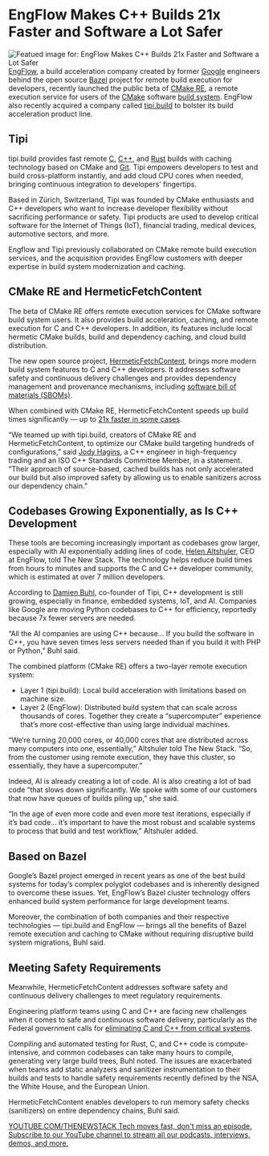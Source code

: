 # EngFlow Makes C++ Builds 21x Faster and Software a Lot Safer
![Featued image for: EngFlow Makes C++ Builds 21x Faster and Software a Lot Safer](https://cdn.thenewstack.io/media/2025/04/b0fb4788-skyler-h-xalujbpfbsi-unsplash-1024x575.jpg)
[EngFlow](https://www.engflow.com/), a build acceleration company created by former [Google](https://cloud.google.com/?utm_content=inline+mention) engineers behind the open source [Bazel](https://bazel.build/) project for remote build execution for developers, recently launched the public beta of [CMake RE](https://www.engflow.com/product/cmakere), a remote execution service for users of the [CMake](https://cmake.org/) software [build system](https://thenewstack.io/engflow-bazel-and-more-for-faster-builds/).
EngFlow also recently acquired a company called [tipi.build](https://tipi.build/) to bolster its build acceleration product line.

## Tipi
tipi.build provides fast remote [C](https://thenewstack.io/the-obfuscated-c-code-competition-returns/), [C++](https://thenewstack.io/out-with-c-and-c-in-with-memory-safety/), and [Rust](https://thenewstack.io/rust-programming-language-guide/) builds with caching technology based on CMake and [Git](https://thenewstack.io/need-to-know-git-start-here/). Tipi empowers developers to test and build cross-platform instantly, and add cloud CPU cores when needed, bringing continuous integration to developers’ fingertips.

Based in Zürich, Switzerland, Tipi was founded by CMake enthusiasts and C++ developers who want to increase developer flexibility without sacrificing performance or safety. Tipi products are used to develop critical software for the Internet of Things (IoT), financial trading, medical devices, automotive sectors, and more.

Engflow and Tipi previously collaborated on CMake remote build execution services, and the acquisition provides EngFlow customers with deeper expertise in build system modernization and caching.

## CMake RE and HermeticFetchContent
The beta of CMake RE offers remote execution services for CMake software build system users. It also provides build acceleration, caching, and remote execution for C and C++ developers. In addition, its features include local hermetic CMake builds, build and dependency caching, and cloud build distribution.

The new open source project, [HermeticFetchContent](https://tipi.build/blog/20250225-hfc-launch), brings more modern build system features to C and C++ developers. It addresses software safety and continuous delivery challenges and provides dependency management and provenance mechanisms, including [software bill of materials (SBOMs)](https://thenewstack.io/a-good-sbom-is-hard-to-find/).

When combined with CMake RE, HermeticFetchContent speeds up build times significantly — up to [21x faster in some cases](https://github.com/tipi-build/hfc-bench/blob/main/README.md).

“We teamed up with tipi.build, creators of CMake RE and HermeticFetchContent, to optimize our CMake build targeting hundreds of configurations,” said [Jody Hagins](https://cplusplusonline.com/), a C++ engineer in high-frequency trading and an ISO C++ Standards Committee Member, in a statement. “Their approach of source-based, cached builds has not only accelerated our build but also improved safety by allowing us to enable sanitizers across our dependency chain.”

## Codebases Growing Exponentially, as Is C++ Development
These tools are becoming increasingly important as codebases grow larger, especially with AI exponentially adding lines of code, [Helen Altshuler](https://www.linkedin.com/in/helen-altshuler/), CEO at EngFlow, told The New Stack. The technology helps reduce build times from hours to minutes and supports the C and C++ developer community, which is estimated at over 7 million developers.

According to [Damien Buhl](https://www.linkedin.com/in/damien-buhl/), co-founder of Tipi, C++ development is still growing, especially in finance, embedded systems, IoT, and AI. Companies like Google are moving Python codebases to C++ for efficiency, reportedly because 7x fewer servers are needed.

“All the AI companies are using C++ because… If you build the software in C++, you have seven times less servers needed than if you build it with PHP or Python,” Buhl said.

The combined platform (CMake RE) offers a two-layer remote execution system:

- Layer 1 (tipi.build): Local build acceleration with limitations based on machine size.
- Layer 2 (EngFlow): Distributed build system that can scale across thousands of cores.
Together they create a “supercomputer” experience that’s more cost-effective than using large individual machines.

“We’re turning 20,000 cores, or 40,000 cores that are distributed across many computers into one, essentially,” Altshuler told The New Stack. “So, from the customer using remote execution, they have this cluster, so essentially, they have a supercomputer.”

Indeed, AI is already creating a lot of code. AI is also creating a lot of bad code “that slows down significantly. We spoke with some of our customers that now have queues of builds piling up,” she said.

“In the age of even more code and even more test iterations, especially if it’s bad code… it’s important to have the most robust and scalable systems to process that build and test workflow,” Altshuler added.

## Based on Bazel
Google’s Bazel project emerged in recent years as one of the best build systems for today’s complex polyglot codebases and is inherently designed to overcome these issues. Yet, EngFlow’s Bazel cluster technology offers enhanced build system performance for large development teams.

Moreover, the combination of both companies and their respective technologies — tipi.build and EngFlow — brings all the benefits of Bazel remote execution and caching to CMake without requiring disruptive build system migrations, Buhl said.

## Meeting Safety Requirements
Meanwhile, HermeticFetchContent addresses software safety and continuous delivery challenges to meet regulatory requirements.

Engineering platform teams using C and C++ are facing new challenges when it comes to safe and continuous software delivery, particularly as the Federal government calls for [eliminating C and C++ from critical systems](https://thenewstack.io/feds-critical-software-must-drop-c-c-by-2026-or-face-risk/).

Compiling and automated testing for Rust, C, and C++ code is compute-intensive, and common codebases can take many hours to compile, generating very large build trees, Buhl noted. The issues are exacerbated when teams add static analyzers and sanitizer instrumentation to their builds and tests to handle safety requirements recently defined by the NSA, the White House, and the European Union.

HermeticFetchContent enables developers to run memory safety checks (sanitizers) on entire dependency chains, Buhl said.

[
YOUTUBE.COM/THENEWSTACK
Tech moves fast, don't miss an episode. Subscribe to our YouTube
channel to stream all our podcasts, interviews, demos, and more.
](https://youtube.com/thenewstack?sub_confirmation=1)